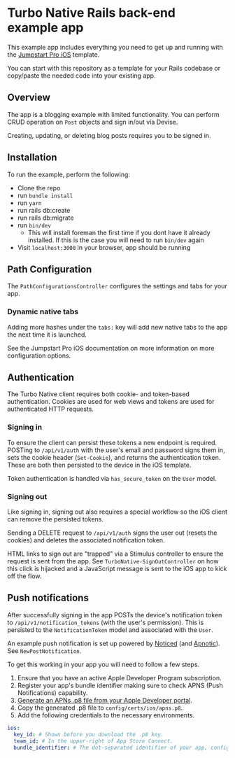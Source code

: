 # Turbo Native Rails back-end example app

This example app includes everything you need to get up and running with the [Jumpstart Pro iOS](https://jumpstartrails.com/ios) template.

You can start with this repository as a template for your Rails codebase or copy/paste the needed code into your existing app.

## Overview

The app is a blogging example with limited functionality. You can perform CRUD operation on `Post` objects and sign in/out via Devise.

Creating, updating, or deleting blog posts requires you to be signed in.

## Installation

To run the example, perform the following:

 * Clone the repo
 * run `bundle install`
 * run `yarn`
 * run rails db:create
 * run rails db:migrate
 * run `bin/dev` 
   * This will install foreman the first time if you dont have it already installed. If this is the case you will need to run `bin/dev` again
 * Visit `localhost:3000` in your browser, app should be running  

## Path Configuration

The `PathConfigurationsController` configures the settings and tabs for your app.

### Dynamic native tabs

Adding more hashes under the `tabs:` key will add new native tabs to the app the next time it is launched.

See the Jumpstart Pro iOS documentation on more information on more configuration options.

## Authentication

The Turbo Native client requires both cookie- and token-based authentication. Cookies are used for web views and tokens are used for authenticated HTTP requests.

### Signing in

To ensure the client can persist these tokens a new endpoint is required. POSTing to `/api/v1/auth` with the user's email and password signs them in, sets the cookie header (`Set-Cookie`), and returns the authentication token. These are both then persisted to the device in the iOS template.

Token authentication is handled via `has_secure_token` on the `User` model.

### Signing out

Like signing in, signing out also requires a special workflow so the iOS client can remove the persisted tokens.

Sending a DELETE request to `/api/v1/auth` signs the user out (resets the cookies) and deletes the associated notification token.

HTML links to sign out are "trapped" via a Stimulus controller to ensure the request is sent from the app. See `TurboNative-SignOutController` on how this click is hijacked and a JavaScript message is sent to the iOS app to kick off the flow.

## Push notifications

After successfully signing in the app POSTs the device's notification token to `/api/v1/notification_tokens` (with the user's permission). This is persisted to the `NotificationToken` model and associated with the `User`.

An example push notification is set up powered by [Noticed](https://github.com/excid3/noticed) (and [Apnotic](https://github.com/ostinelli/apnotic)). See `NewPostNotification`.

To get this working in your app you will need to follow a few steps.

1. Ensure that you have an active Apple Developer Program subscription.
2. Register your app's bundle identifier making sure to check APNS (Push Notifications) capability.
3. [Generate an APNs .p8 file from your Apple Developer portal](https://developer.apple.com/account/resources/authkeys/list).
4. Copy the generated .p8 file to `config/certs/ios/apns.p8`.
5. Add the following credentials to the necessary environments.

```yaml
ios:
  key_id: # Shown before you download the .p8 key.
  team_id: # In the upper-right of App Store Connect.
  bundle_identifier: # The dot-separated identifier of your app, configured in Xcode.
```

